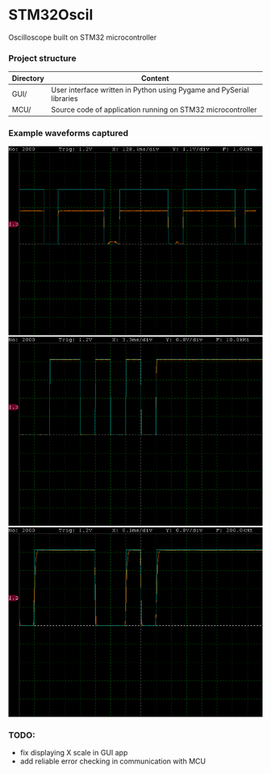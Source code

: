 # STM32Oscil
Oscilloscope built on STM32 microcontroller
### Project structure
Directory|Content
---|---
GUI/| User interface written in Python using Pygame and PySerial libraries
MCU/| Source code of application running on STM32 microcontroller


### Example waveforms captured
![button2.png](GUI/README_IMG/button2.png)
![uart450.png](GUI/README_IMG/uart450.png)
![uart9600.png](GUI/README_IMG/uart9600.png) 

### TODO:
- fix displaying X scale in GUI app
- add reliable error checking in communication with MCU
